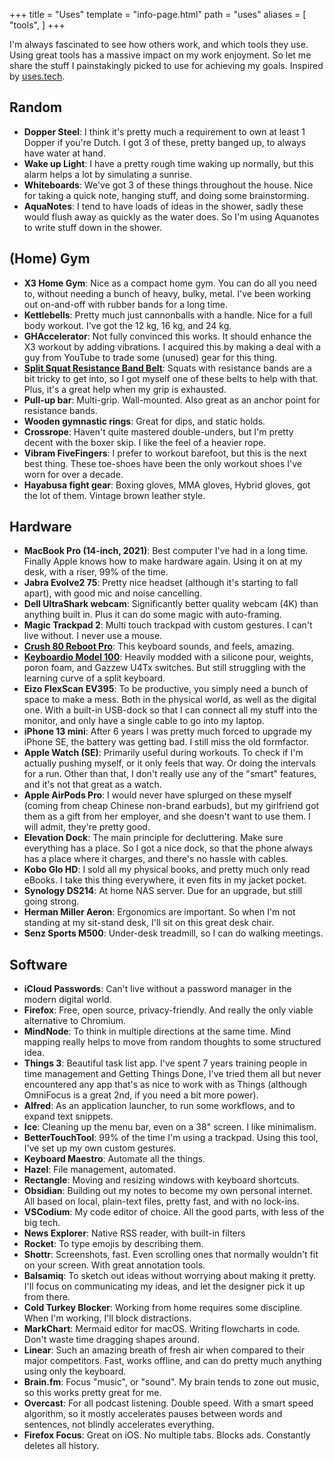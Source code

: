 +++
title = "Uses"
template = "info-page.html"
path = "uses"
aliases = [
    "tools",
]
+++

I'm always fascinated to see how others work, and which tools they use. Using great tools has a massive impact on my work enjoyment. So let me share the stuff I painstakingly picked to use for achieving my goals. Inspired by [uses.tech](https://uses.tech/).


## Random

- **Dopper Steel**: I think it's pretty much a requirement to own at least 1 Dopper if you're Dutch. I got 3 of these, pretty banged up, to always have water at hand.
- **Wake up Light**: I have a pretty rough time waking up normally, but this alarm helps a lot by simulating a sunrise. 
- **Whiteboards**: We've got 3 of these things throughout the house. Nice for taking a quick note, hanging stuff, and doing some brainstorming.
- **AquaNotes**: I tend to have loads of ideas in the shower, sadly these would flush away as quickly as the water does. So I'm using Aquanotes to write stuff down in the shower.

## (Home) Gym

- **X3 Home Gym**: Nice as a compact home gym. You can do all you need to, without needing a bunch of heavy, bulky, metal. I've been working out on-and-off with rubber bands for a long time.
- **Kettlebells**: Pretty much just cannonballs with a handle. Nice for a full body workout. I've got the 12 kg, 16 kg, and 24 kg.
- **GHAccelerator**: Not fully convinced this works. It should enhance the X3 workout by adding vibrations. I acquired this by making a deal with a guy from YouTube to trade some (unused) gear for this thing.
- [**Split Squat Resistance Band Belt**](https://www.vectorathletics.fit/products/resistance-band-split-squat-belt): Squats with resistance bands are a bit tricky to get into, so I got myself one of these belts to help with that. Plus, it's a great help when my grip is exhausted.
- **Pull-up bar**: Multi-grip. Wall-mounted. Also great as an anchor point for resistance bands.
- **Wooden gymnastic rings**: Great for dips, and static holds.
- **Crossrope**: Haven't quite mastered double-unders, but I'm pretty decent with the boxer skip. I like the feel of a heavier rope.
- **Vibram FiveFingers**: I prefer to workout barefoot, but this is the next best thing. These toe-shoes have been the only workout shoes I've worn for over a decade.
- **Hayabusa fight gear**: Boxing gloves, MMA gloves, Hybrid gloves, got the lot of them. Vintage brown leather style.

## Hardware

- **MacBook Pro (14-inch, 2021)**: Best computer I've had in a long time. Finally Apple knows how to make hardware again. Using it on at my desk, with a riser, 99% of the time.
- **Jabra Evolve2 75**: Pretty nice headset (although it's starting to fall apart), with good mic and noise cancelling. 
- **Dell UltraShark webcam**: Significantly better quality webcam (4K) than anything built in. Plus it can do some magic with auto-framing.
- **Magic Trackpad 2**: Multi touch trackpad with custom gestures. I can't live without. I never use a mouse.
- [**Crush 80 Reboot Pro**](https://www.wobkey.com/products/crush-80-reboot): This keyboard sounds, and feels, amazing.
- [**Keyboardio Model 100**](https://shop.keyboard.io/products/model-100): Heavily modded with a silicone pour, weights, poron foam, and Gazzew U4Tx switches. But still struggling with the learning curve of a split keyboard.
- **Eizo FlexScan EV395**: To be productive, you simply need a bunch of space to make a mess. Both in the physical world, as well as the digital one. With a built-in USB-dock so that I can connect all my stuff into the monitor, and only have a single cable to go into my laptop.
- **iPhone 13 mini**: After 6 years I was pretty much forced to upgrade my iPhone SE, the battery was getting bad. I still miss the old formfactor.
- **Apple Watch (SE)**: Primarily useful during workouts. To check if I'm actually pushing myself, or it only feels that way. Or doing the intervals for a run. Other than that, I don't really use any of the "smart" features, and it's not that great as a watch.
- **Apple AirPods Pro**: I would never have splurged on these myself (coming from cheap Chinese non-brand earbuds), but my girlfriend got them as a gift from her employer, and she doesn't want to use them. I will admit, they're pretty good.
- **Elevation Dock**: The main principle for decluttering. Make sure everything has a place. So I got a nice dock, so that the phone always has a place where it charges, and there's no hassle with cables.
- **Kobo Glo HD**: I sold all my physical books, and pretty much only read eBooks. I take this thing everywhere, it even fits in my jacket pocket.
- **Synology DS214**: At home NAS server. Due for an upgrade, but still going strong.
- **Herman Miller Aeron**: Ergonomics are important. So when I'm not standing at my sit-stand desk, I'll sit on this great desk chair.
- **Senz Sports M500**: Under-desk treadmill, so I can do walking meetings.

## Software

- **iCloud Passwords**: Can't live without a password manager in the modern digital world.
- **Firefox**: Free, open source, privacy-friendly. And really the only viable alternative to Chromium. 
- **MindNode**: To think in multiple directions at the same time. Mind mapping really helps to move from random thoughts to some structured idea.
- **Things 3**: Beautiful task list app. I've spent 7 years training people in time management and Getting Things Done, I've tried them all but never encountered any app that's as nice to work with as Things (although OmniFocus is a great 2nd, if you need a bit more power).
- **Alfred**: As an application launcher, to run some workflows, and to expand text snippets.
- **Ice**: Cleaning up the menu bar, even on a 38" screen. I like minimalism.
- **BetterTouchTool**: 99% of the time I'm using a trackpad. Using this tool, I've set up my own custom gestures.
- **Keyboard Maestro**: Automate all the things.
- **Hazel**: File management, automated.
- **Rectangle**: Moving and resizing windows with keyboard shortcuts.
- **Obsidian**: Building out my notes to become my own personal internet. All based on local, plain-text files, pretty fast, and with no lock-ins.
- **VSCodium**: My code editor of choice. All the good parts, with less of the big tech.
- **News Explorer**: Native RSS reader, with built-in filters
- **Rocket**: To type emojis by describing them.
- **Shottr**: Screenshots, fast. Even scrolling ones that normally wouldn't fit on your screen. With great annotation tools.
- **Balsamiq**: To sketch out ideas without worrying about making it pretty. I'll focus on communicating my ideas, and let the designer pick it up from there.
- **Cold Turkey Blocker**: Working from home requires some discipline. When I'm working, I'll block distractions.
- **MarkChart**: Mermaid editor for macOS. Writing flowcharts in code. Don't waste time dragging shapes around.
- **Linear**: Such an amazing breath of fresh air when compared to their major competitors. Fast, works offline, and can do pretty much anything using only the keyboard.
- **Brain.fm**: Focus "music", or "sound". My brain tends to zone out music, so this works pretty great for me.
- **Overcast**: For all podcast listening. Double speed. With a smart speed algorithm, so it mostly accelerates pauses between words and sentences, not blindly accelerates everything.
- **Firefox Focus**: Great on iOS. No multiple tabs. Blocks ads. Constantly deletes all history.